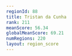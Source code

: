 ```yaml
---
regionId: 88
title: Tristan da Cunha
rank: 211
meanScore: 56.34
globalMeanScore: 69.21
numRegions: 220
layout: region_score
---
```

